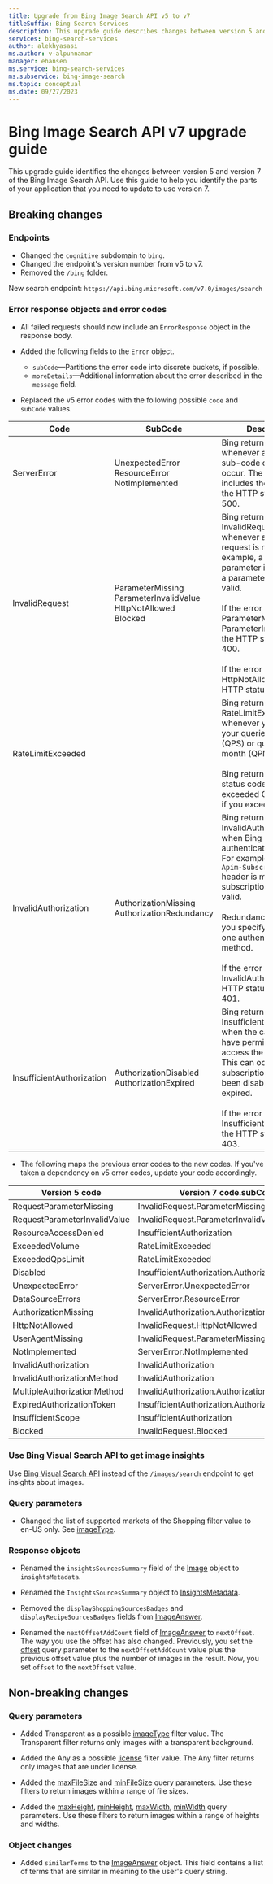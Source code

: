 ```yaml
---
title: Upgrade from Bing Image Search API v5 to v7
titleSuffix: Bing Search Services
description: This upgrade guide describes changes between version 5 and version 7 of the Bing Image Search API. Use this guide to help you identify the parts of your application that you need to update to use version 7.
services: bing-search-services
author: alekhyasasi
ms.author: v-alpunnamar
manager: ehansen
ms.service: bing-search-services
ms.subservice: bing-image-search
ms.topic: conceptual
ms.date: 09/27/2023
---
```


# Bing Image Search API v7 upgrade guide

This upgrade guide identifies the changes between version 5 and version 7 of the Bing Image Search API. Use this guide to help you identify the parts of your application that you need to update to use version 7.

## Breaking changes

### Endpoints

- Changed the `cognitive` subdomain to `bing`.
- Changed the endpoint's version number from v5 to v7.
- Removed the `/bing` folder.

New search endpoint: `https://api.bing.microsoft.com/v7.0/images/search`

### Error response objects and error codes

- All failed requests should now include an `ErrorResponse` object in the response body.

- Added the following fields to the `Error` object.  
  - `subCode`&mdash;Partitions the error code into discrete buckets, if possible.
  - `moreDetails`&mdash;Additional information about the error described in the `message` field.

- Replaced the v5 error codes with the following possible `code` and `subCode` values.

|Code|SubCode|Description
|-|-|-
|ServerError|UnexpectedError<br/>ResourceError<br/>NotImplemented|Bing returns ServerError whenever any of the sub-code conditions occur. The response includes these errors if the HTTP status code is 500.
|InvalidRequest|ParameterMissing<br/>ParameterInvalidValue<br/>HttpNotAllowed<br/>Blocked|Bing returns InvalidRequest whenever any part of the request is not valid. For example, a required parameter is missing or a parameter value is not valid.<br/><br/>If the error is ParameterMissing or ParameterInvalidValue, the HTTP status code is 400.<br/><br/>If the error is HttpNotAllowed, the HTTP status code 410.
|RateLimitExceeded||Bing returns RateLimitExceeded whenever you exceed your queries per second (QPS) or queries per month (QPM) quota.<br/><br/>Bing returns HTTP status code 429 if you exceeded QPS and 403 if you exceeded QPM.
|InvalidAuthorization|AuthorizationMissing<br/>AuthorizationRedundancy|Bing returns InvalidAuthorization when Bing cannot authenticate the caller. For example, the `Ocp-Apim-Subscription-Key` header is missing or the subscription key is not valid.<br/><br/>Redundancy occurs if you specify more than one authentication method.<br/><br/>If the error is InvalidAuthorization, the HTTP status code is 401.
|InsufficientAuthorization|AuthorizationDisabled<br/>AuthorizationExpired|Bing returns InsufficientAuthorization when the caller does not have permissions to access the resource. This can occur if the subscription key has been disabled or has expired. <br/><br/>If the error is InsufficientAuthorization, the HTTP status code is 403.

- The following maps the previous error codes to the new codes. If you've taken a dependency on v5 error codes, update your code accordingly.

|Version 5 code|Version 7 code.subCode
|-|-
|RequestParameterMissing|InvalidRequest.ParameterMissing
RequestParameterInvalidValue|InvalidRequest.ParameterInvalidValue
ResourceAccessDenied|InsufficientAuthorization
ExceededVolume|RateLimitExceeded
ExceededQpsLimit|RateLimitExceeded
Disabled|InsufficientAuthorization.AuthorizationDisabled
UnexpectedError|ServerError.UnexpectedError
DataSourceErrors|ServerError.ResourceError
AuthorizationMissing|InvalidAuthorization.AuthorizationMissing
HttpNotAllowed|InvalidRequest.HttpNotAllowed
UserAgentMissing|InvalidRequest.ParameterMissing
NotImplemented|ServerError.NotImplemented
InvalidAuthorization|InvalidAuthorization
InvalidAuthorizationMethod|InvalidAuthorization
MultipleAuthorizationMethod|InvalidAuthorization.AuthorizationRedundancy
ExpiredAuthorizationToken|InsufficientAuthorization.AuthorizationExpired
InsufficientScope|InsufficientAuthorization
Blocked|InvalidRequest.Blocked

### Use Bing Visual Search API to get image insights

Use [Bing Visual Search API](../bing-visual-search/overview.md) instead of the `/images/search` endpoint to get insights about images.

### Query parameters

- Changed the list of supported markets of the Shopping filter value to en-US only. See [imageType](reference/query-parameters.md#imagetype).  

### Response objects

- Renamed the `insightsSourcesSummary` field of the [Image](reference/response-objects.md#image) object to `insightsMetadata`.  

- Renamed the `InsightsSourcesSummary` object to [InsightsMetadata](reference/response-objects.md#insightsmetadata).  

- Removed the `displayShoppingSourcesBadges` and `displayRecipeSourcesBadges` fields from [ImageAnswer](reference/response-objects.md#imageanswer).  

- Renamed the `nextOffsetAddCount` field of [ImageAnswer](reference/response-objects.md#imageanswer) to `nextOffset`. The way you use the offset has also changed. Previously, you set the [offset](reference/query-parameters.md#offset) query parameter to the `nextOffsetAddCount` value plus the previous offset value plus the number of images in the result. Now, you set `offset` to the `nextOffset` value.  

## Non-breaking changes

### Query parameters

- Added Transparent as a possible [imageType](reference/query-parameters.md#imagetype) filter value. The Transparent filter returns only images with a transparent background.

- Added the Any as a possible [license](reference/query-parameters.md#license) filter value. The Any filter returns only images that are under license.

- Added the [maxFileSize](reference/query-parameters.md#maxfilesize) and [minFileSize](reference/query-parameters.md#minfilesize) query parameters. Use these filters to return images within a range of file sizes.  

- Added the [maxHeight](reference/query-parameters.md#maxheight), [minHeight](reference/query-parameters.md#minheight), [maxWidth](reference/query-parameters.md#maxwidth), [minWidth](reference/query-parameters.md#minwidth) query parameters. Use these filters to return images within a range of heights and widths.  

### Object changes

- Added `similarTerms` to the [ImageAnswer](reference/response-objects.md#imageanswer) object. This field contains a list of terms that are similar in meaning to the user's query string.  

